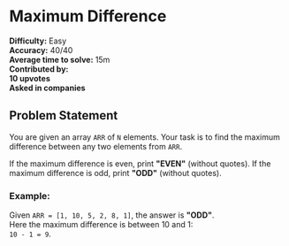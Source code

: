 # Maximum Difference

**Difficulty:** Easy  
**Accuracy:** 40/40  
**Average time to solve:** 15m  
**Contributed by:**  
**10 upvotes**  
**Asked in companies**

## Problem Statement

You are given an array `ARR` of `N` elements. Your task is to find the maximum difference between any two elements from `ARR`.

If the maximum difference is even, print **"EVEN"** (without quotes). If the maximum difference is odd, print **"ODD"** (without quotes).

### Example:

Given `ARR = [1, 10, 5, 2, 8, 1]`, the answer is **"ODD"**.  
Here the maximum difference is between 10 and 1:  
`10 - 1 = 9`.
